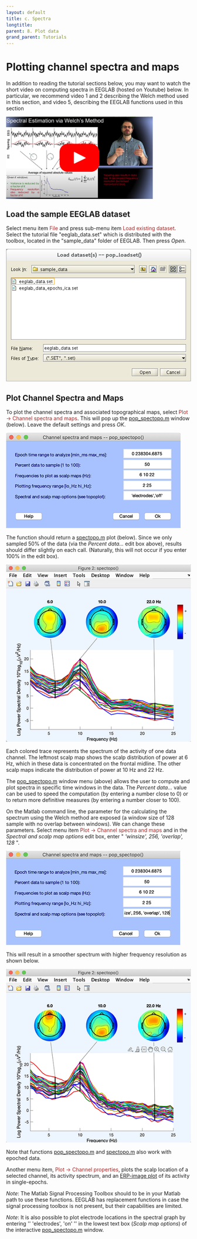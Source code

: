 ```yaml
---
layout: default
title: c. Spectra
longtitle:
parent: 8. Plot data
grand_parent: Tutorials
---
```

Plotting channel spectra and maps
=====================
In addition to reading the tutorial sections below, you may want to watch the short video on computing spectra in EEGLAB (hosted on Youtube) below. In particular, we recommend video 1 and 2 describing the Welch method used in this section, and video 5, describing the EEGLAB functions used in this section

<a href="https://www.youtube.com/playlist?list=PLXc9qfVbMMN2TAoLHVW5NvNmJtwiHurzw"><img align="center" width="400" src= "/assets/images/yt_spectopo2.png"></a>

Load the sample EEGLAB dataset
-----------------

Select menu item <span style="color: brown">File</span> and press sub-menu item
<span style="color: brown">Load existing dataset</span>. Select the tutorial file "eeglab_data.set" which is distributed with
the toolbox, located in the "sample_data" folder of EEGLAB. Then press *Open*.

![Image:Pop_loadset.png](/assets/images/Pop_loadset.png)

Plot Channel Spectra and Maps
-----------------

To plot the channel spectra and associated topographical maps, select
<span style="color: brown">Plot → Channel spectra and maps</span>. This will pop up the [pop_spectopo.m](http://sccn.ucsd.edu/eeglab/locatefile.php?file=pop_spectopo.m) window (below). 
Leave the default settings and press *OK*.

![](/assets/images/spectopo1gui.png)

The function should return a [spectopo.m](http://sccn.ucsd.edu/eeglab/locatefile.php?file=spectopo.m) plot (below).
Since we only sampled 50% of the data (via the *Percent data...* edit
box above), results should differ slightly on each call. (Naturally,
this will not occur if you enter 100% in the edit box).

![](/assets/images/spectopo1plot.png)

Each colored trace represents the spectrum of the activity of one data
channel. The leftmost scalp map shows the scalp distribution of power
at 6 Hz, which in these data is concentrated on the frontal midline.
The other scalp maps indicate the distribution of power at 10 Hz and
22 Hz.

The [pop_spectopo.m](http://sccn.ucsd.edu/eeglab/locatefile.php?file=pop_spectopo.m) window menu (above) allows the user to
compute and plot spectra in specific time windows in the data. The
*Percent data...* value can be used to speed the computation (by
entering a number close to 0) or to return more definitive measures
(by entering a number closer to 100).

On the Matlab command line, the parameter for the calculating the spectrum using
the Welch method are exposed (a window size of 128 sample with no overlap between
windows). We can change these parameters. Select menu item <span style="color: brown">Plot → Channel spectra and maps</span> and in the *Spectral and scalp map options* edit box, enter
" *'winsize', 256, 'overlap', 128* ". 

![](/assets/images/spectopo2gui.png)

This will result in a smoother spectrum with higher frequency
resolution as shown below.

![](/assets/images/spectopo2plot.png)


Note that functions [pop_spectopo.m](http://sccn.ucsd.edu/eeglab/locatefile.php?file=pop_spectopo) and [spectopo.m](http://sccn.ucsd.edu/eeglab/locatefile.php?file=spectopo.m) also work with epoched data.

Another menu item, <font color=brown>Plot → Channel properties</font>, plots the scalp location of a selected channel, its
activity spectrum, and an [ERP-image
plot](/Chapter_08:_Plotting_ERP_images "wikilink") of its activity in
single-epochs.

*Note*: The Matlab Signal Processing Toolbox should to be in your Matlab path to use these functions. EEGLAB has replacement functions in case the signal processing toolbox is not present, but their capabilities are limited. 

*Note*: It is also possible to plot electrode locations in the spectral
graph by entering '' 'electrodes', 'on' '' in the lowest text box
(*Scalp map options*) of the interactive [pop_spectopo.m](http://sccn.ucsd.edu/eeglab/locatefile.php?file=pop_spectopo.m)
window.

